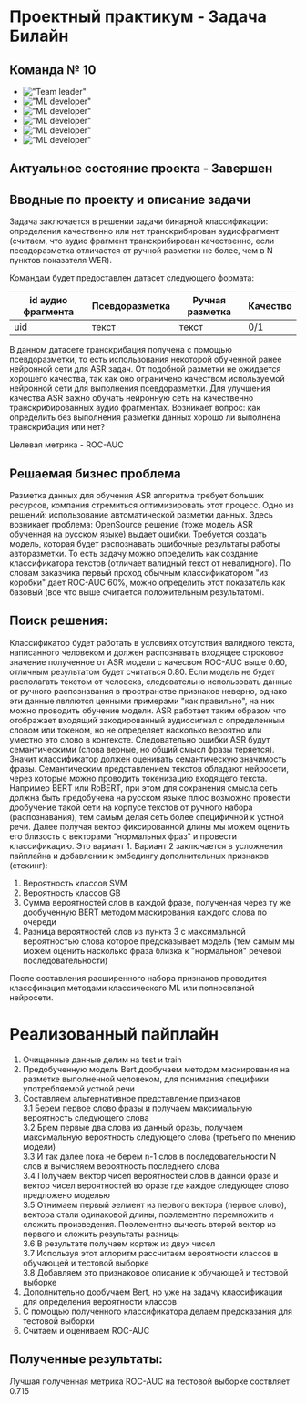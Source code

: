 # Проектный практикум - Задача Билайн
## Команда № 10
* !["Team leader"](https://img.shields.io/badge/Team%20leader-%D0%90%D0%BD%D0%B4%D1%80%D0%B5%D0%B9%20%D0%A5%D0%B0%D0%BB%D0%BE%D0%B2-blue
)
* !["ML developer"](https://img.shields.io/badge/%D0%9F%D1%80%D0%BE%D0%B5%D0%BA%D1%82%D0%B8%D1%80%D0%BE%D0%B2%D0%B0%D0%BD%D0%B8%D0%B5%20%D0%BC%D0%BE%D0%B4%D0%B5%D0%BB%D0%B8-%D0%98%D0%BB%D1%8C%D1%8F%20%D0%A1%D1%82%D0%BE%D1%80%D0%BE%D0%B6%D0%B5%D0%B2-yellow
)
* !["ML developer"](https://img.shields.io/badge/%D0%9F%D0%BE%D0%B4%D0%B3%D0%BE%D1%82%D0%BE%D0%B2%D0%BA%D0%B0%20%D0%B4%D0%B0%D0%BD%D0%BD%D1%8B%D1%85-%D0%A1%D0%B5%D0%BC%D1%91%D0%BD%20%D0%A8%D1%83%D0%BB%D1%8C%D0%B3%D0%B0-hex
)
* !["ML developer"](https://img.shields.io/badge/%D0%9E%D1%86%D0%B5%D0%BD%D0%BA%D0%B0%20%D0%BA%D0%B0%D1%87%D0%B5%D1%81%D1%82%D0%B2%D0%B0-%D0%98%D0%BB%D1%8C%D1%8F%20%D0%A1%D0%B5%D0%B4%D0%B5%D0%BB%D1%8C%D0%BD%D0%B8%D0%BA%D0%BE%D0%B2-red
)
* !["ML developer"](https://img.shields.io/badge/%D0%9F%D0%BE%D0%B4%D0%B3%D0%BE%D1%82%D0%BE%D0%B2%D0%BA%D0%B0%20%D0%B4%D0%B0%D0%BD%D0%BD%D1%8B%D1%85-%D0%98%D0%BB%D1%8C%D1%8F%20%D0%91%D0%B5%D1%86%D1%83%D0%BA%D0%B5%D0%BB%D0%B8-pink
)
* !["ML developer"](https://img.shields.io/badge/%D0%9F%D1%80%D0%BE%D0%B5%D0%BA%D1%82%D0%B8%D1%80%D0%BE%D0%B2%D0%B0%D0%BD%D0%B8%D0%B5%20%D0%BC%D0%BE%D0%B4%D0%B5%D0%BB%D0%B8-%D0%94%D0%BC%D0%B8%D1%82%D1%80%D0%B8%D0%B9%20%D0%93%D0%BE%D0%BB%D0%BE%D0%B2%D0%B0%D1%87%D0%B5%D0%B2-orange
)

## Актуальное состояние проекта - Завершен

## Вводные по проекту и описание задачи 
Задача заключается в решении задачи бинарной классификации: определения качественно или нет транскрибирован аудиофрагмент (считаем, что аудио фрагмент транскрибирован качественно, если псевдоразметка отличается от ручной разметки не более, чем в N пунктов показателя WER).  

Командам будет предоставлен датасет следующего формата:

| id аудио фрагмента | Псевдоразметка | Ручная разметка | Качество |
| ------------ | ------------ | ------------ | ------------ |
| uid | текст | текст | 0/1 |

В данном датасете транскрибация получена с помощью псевдоразметки, то есть использования некоторой обученной ранее нейронной сети для ASR задач. От подобной разметки не ожидается хорошего качества, так как оно ограничено качеством используемой нейронной сети для выполнения псевдоразметки. Для улучшения качества ASR важно обучать нейронную сеть на качественно транскрибированных аудио фрагментах. Возникает вопрос: как определить без выполнения разметки данных хорошо ли выполнена транскрибация или нет?

Целевая метрика - ROC-AUC

## Решаемая бизнес проблема
Разметка данных для обучения ASR алгоритма требует больших ресурсов, компания стремиться оптимизировать этот процесс. Одно из решений: использование автоматической разметки данных.
Здесь возникает проблема: OpenSource решение (тоже модель ASR обученная на русском языке) выдает ошибки.
Требуется создать модель, которая будет распознавать ошибочные результаты работы авторазметки. То есть задачу можно определить как создание классификатора текстов (отличает валидный текст от невалидного).
По словам заказчика первый проход обычным классификатором "из коробки" дает ROC-AUC 60%, можно определить этот показатель как базовый (все что выше считается положительным результатом).

## Поиск решения:
Классификатор будет работать в условиях отсутствия валидного текста, написанного человеком и должен распознавать входящее строковое значение полученное от ASR модели с качесвом ROC-AUC выше 0.60, отличным результатом будет считаться 0.80.
Если модель не будет располагать текстом от человека, следовательно использовать данные от ручного распознавания в пространстве признаков неверно, однако эти данные являются ценными примерами "как правильно", на них можно проводить обучение модели.
ASR работает таким образом что отображает входящий закодированный аудиосигнал с определенным словом или токеном, но не определяет насколько вероятно или уместно это слово в контексте. Следовательно ошибки ASR будут семантическими (слова верные, но общий смысл фразы теряется). Значит классификатор должен оценивать семантическую значимость фразы. 
Семантическим представлением текстов обладают нейросети, через которые можно проводить токенизацию входящего текста. Например BERT или RoBERT, при этом для сохранения смысла сеть должна быть предобучена на русском языке плюс возможно провести дообучение такой сети на корпусе текстов от ручного набора (распознавания), тем самым делая сеть более специфичной к устной речи.
Далее получая вектор фиксированной длины мы можем оценить его близость с векторами "нормальных фраз" и провести классификацию. Это вариант 1.
Вариант 2 заключается в усложнении пайплайна и добавлении к эмбедингу дополнительных признаков (стекинг):
1) Вероятность классов SVM
2) Вероятность классов GB
3) Сумма вероятностей слов в каждой фразе, полученная через ту же дообученную BERT методом маскирования каждого слова по очереди
4) Разница вероятностей слов из пункта 3 с максимальной вероятностью слова которое предсказывает модель (тем самым мы можем оценить насколько фраза близка к "нормальной" речевой последовательности)

После составления расширенного набора признаков проводится классфикация методами классического ML или полносвязной нейросети.

# Реализованный пайплайн

1. Очищенные данные делим на test и train
2. Предобученную модель Bert дообучаем методом маскирования на разметке выполненной человеком, для понимания специфики употребляемой устной речи
3. Составляем альтернативное представление признаков  
3.1 Берем первое слово фразы и получаем максимальную вероятность следующего слова  
3.2 Брем первые два слова из данный фразы, получаем максимальную вероятность следующего слова (третьего по мнению модели)  
3.3 И так далее пока не берем n-1 слов в последовательности N слов и вычисляем вероятность последнего слова  
3.4 Получаем вектор чисел вероятностей слов в данной фразе и вектор чисел вероятностей во фразе где каждое следующее слово предложено моделью  
3.5 Отнимаем первый эелмент из первого вектора (первое слово), вектора стали одинаковой длины, поэлементно перемножить и сложить произведения. Поэлементно вычесть второй вектор из первого и сложить результаты разницы  
3.6 В результате получаем кортеж из двух чисел  
3.7 Используя этот аглоритм рассчитаем вероятности классов в обучающей и тестовой выборке  
3.8 Добавляем это признаковое описание к обучающей и тестовой выборке
4. Дополнительно дообучаем Bert, но уже на задачу классификации для определения вероятности классов
5. С помощью полученного классификатора делаем предсказания для тестовой выборки
6. Считаем и оцениваем ROC-AUC

## Полученные результаты:
Лучшая полученная метрика ROC-AUC на тестовой выборке соствляет 0.715
